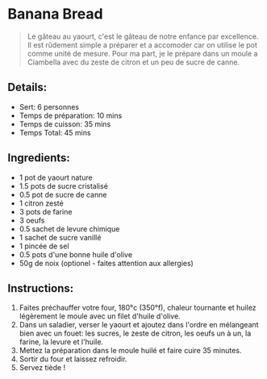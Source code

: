 # Banana Bread  

> Le gâteau au yaourt, c'est le gâteau de notre enfance par excellence. Il est rûdement simple a préparer et a accomoder car on utilise le pot comme unité de mesure. Pour ma part, je le prépare dans un moule a Ciambella avec du zeste de citron et un peu de sucre de canne.

## Details:
* Sert: 6 personnes  
* Temps de préparation:  10 mins  
* Temps de cuisson:  35 mins  
* Temps Total: 45 mins  

## Ingredients:  
* 1 pot de yaourt nature  
* 1.5 pots de sucre cristalisé
* 0.5 pot de sucre de canne  
* 1 citron zesté
* 3 pots de farine  
* 3 oeufs  
* 0.5 sachet de levure chimique  
* 1 sachet de sucre vanillé  
* 1 pincée de sel  
* 0.5 pots d'une bonne huile d'olive 
* 50g de noix (optionel - faites attention aux allergies)  

##  Instructions:
1. Faites préchauffer votre four, 180°c (350°f), chaleur tournante et huilez légèrement le moule avec un filet d'huile d'olive.  
1. Dans un saladier, verser le yaourt et ajoutez dans l'ordre en mélangeant bien avec un fouet: les sucres, le zeste de citron, les oeufs un à un, la farine, la levure et l'huile.
1. Mettez la préparation dans le moule huilé et faire cuire 35 minutes.  
1. Sortir du four et laissez refroidir.  
1. Servez tiède !  